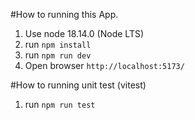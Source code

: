 #How to running this App.
1. Use node 18.14.0 (Node LTS)
2. run `npm install`
3. run `npm run dev`
4. Open browser `http://localhost:5173/`

#How to running unit test (vitest)
1. run `npm run test`